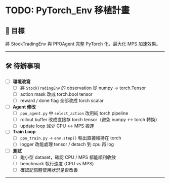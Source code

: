 # TODO: PyTorch_Env 移植計畫

## 🎯 目標
將 StockTradingEnv 與 PPOAgent 完整 PyTorch 化，最大化 MPS 加速效果。

---

## 🛠️ 待辦事項

- [ ] **環境改寫**
  - [ ] 將 `StockTradingEnv` 的 observation 從 numpy → torch.Tensor
  - [ ] action mask 改成 torch.bool tensor
  - [ ] reward / done flag 全部改成 torch scalar

- [ ] **Agent 修改**
  - [ ] `ppo_agent.py` 中 `select_action` 改用純 torch pipeline
  - [ ] rollout buffer 改成直接存 torch tensor（避免 numpy ↔ torch 轉換）
  - [ ] update loop 減少 CPU ↔ MPS 搬運

- [ ] **Train Loop**
  - [ ] `ppo_train.py` → `env.step()` 輸出直接維持在 torch
  - [ ] logger 改能處理 tensor / detach 到 cpu 再 log

- [ ] **測試**
  - [ ] 跑小型 dataset，確認 CPU / MPS 都能順利收斂
  - [ ] benchmark 執行速度 (CPU vs MPS)
  - [ ] 確認記憶體使用狀況是否改善

---

